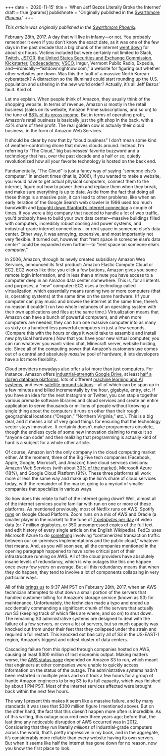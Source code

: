 +++
date = '2020-11-15'
title = 'When Jeff Bezos Literally Broke the Internet'
draft = true
[params]
publishnote = "Originally published in the [Swarthmore _Phoenix_](https://swarthmorephoenix.com/2020/11/15/when-jeff-bezos-literally-broke-the-internet/)"
+++

_This article was originally published in the [Swarthmore _Phoenix_](https://swarthmorephoenix.com/2020/11/15/when-jeff-bezos-literally-broke-the-internet/)._

February 28th, 2017. A day that will live in infamy—or not. You probably remember it even if you don’t know the exact date, as it was one of the few days in the past decade that a big chunk of the internet [went down](https://venturebeat.com/2017/02/28/aws-is-investigating-s3-issues-affecting-quora-slack-trello/) for about six hours. Victims included but were certainly not limited to Slack, [Twitch](https://www.twitch.tv/), [JSTOR](https://www.jstor.org/), [the United States Securities and Exchange Commission](https://www.sec.gov/), [Kickstarter](https://www.kickstarter.com/), [Codeacademy](https://www.codecademy.com/), [VSCO](https://vsco.co/), Imgur, Vermont Public Radio, Expedia, and—ironically—“isitdownrightnow.com,” a website for figuring out whether other websites are down. Was this the fault of a massive North Korean cyberattack? A distraction so the Illuminati could start rounding up the U.S. population and ushering in the new world order? Actually, it’s all Jeff Bezos’ fault. Kind of.

Let me explain. When people think of Amazon, they usually think of the shopping website. In terms of revenue, Amazon *is* mostly in the retail business (sales on its website, Amazon Prime subscriptions, and so on) to the tune of [88% of its gross income](https://www.investopedia.com/how-amazon-makes-money-4587523). But in terms of operating profit, Amazon’s retail business is basically just the gift shop in the back, with a 42% share of their profit. The real golden cow is actually their cloud business, in the form of Amazon Web Services. 

It should be clear by now that by “cloud business” I don’t mean some kind of weather-controlling drone that moves clouds around. Instead, I’m referring to “The Cloud,” big businesses’ favorite buzzword and a technology that has, over the past decade and a half or so, quietly revolutionized how all your favorite technology is hosted on the back end. 

Fundamentally, “The Cloud” is just a fancy way of saying “someone else’s computer.” In ancient times (that is, 2006), if you wanted to make a website, you would have to get actual physical computers, connect them to the internet, figure out how to power them and replace them when they break, and make sure everything is up to date. Aside from the fact that doing all these things is a massive pain, it can lead to other problems, like when an early iteration of the Google Search web crawler in 1996 used too much bandwidth and [brought down Stanford’s internet connection](https://www.sebomarketing.com/brief-history-google/) a couple of times. If you were a big company that needed to handle a lot of web traffic, you’d probably have to build your own data center—massive buildings filled with computers, incredibly robust cooling and power systems, and industrial-grade internet connections—or rent space in someone else’s data center. Either way, it was annoying, expensive, and most importantly not very flexible. It turned out, however, that “rent space in someone else’s data center” could be expanded even further—to “rent space on someone else’s *computer*.”

In 2006, Amazon, through its newly created subsidiary Amazon Web Services, announced its first product: Amazon Elastic Compute Cloud or EC2. EC2 works like this: you click a few buttons, Amazon gives you some remote login information, and in less than a minute you have access to a computer deep in an Amazon data center somewhere. This is, for all intents and purposes, a “new” computer: EC2 uses a technology called virtualization, which essentially means running two or more computers (that is, operating systems) at the same time on the same hardware. (If your computer can play music and browse the internet at the same time, there’s no reason it couldn’t run two whole instances of an operating system with their own applications and files at the same time.) Virtualization means that Amazon can have a bunch of powerful computers, and when more computers are needed, they can turn one massive computer into as many as sixty or a hundred less powerful computers in just a few seconds. (Compare this with the hours or days it would take to assemble and install new physical hardware.) Now that you have your new virtual computer, you can run whatever you want: video chat, Minecraft server, website hosting, etc. Since all of the computing power that Amazon’s customers use comes out of a central and absolutely *massive* pool of hardware, it lets developers have a lot more flexibility.

Cloud providers nowadays also offer a lot more than just computers. For instance, Amazon offers [industrial-strength Google Drive](https://aws.amazon.com/s3/?nc2=h_ql_prod_fs_s3), at least [half a dozen database platforms](https://aws.amazon.com/products/databases/), lots of different [machine learning and AI systems](https://aws.amazon.com/machine-learning/?nc2=h_ql_prod_ml), and even [satellite ground stations](https://aws.amazon.com/ground-station/)—all of which can be spun up in a few minutes and billed incrementally by the hour, gigabyte, entry, etc. If you have an idea for the next Instagram or Twitter, you can staple together various premade software libraries and cloud services and create an entire application to serve thousands or millions of people without knowing a single thing about the computers it runs on other than their rough geographical locations (“Oregon,” “Northern Virginia,” etc.). This is a big deal, and it means a lot of very good things for ensuring that the technology sector stays innovative. It certainly doesn’t make programmers obsolete, though the endless cycle of some new innovation claiming to make it so “anyone can code” and then realizing that programming is actually kind of hard is a subject for a whole other article.

Of course, Amazon isn’t the only company in the cloud computing market either. At the moment, three of the Big Five tech companies (Facebook, Apple, Google, Microsoft, and Amazon) have cloud services divisions: Amazon Web Services (with about [30% of the market](https://www.statista.com/chart/18819/worldwide-market-share-of-leading-cloud-infrastructure-service-providers/)), Microsoft Azure (18%), and Google Cloud Platform (9%). These three platforms all work more or less the same way and make up the lion’s share of cloud services today, with the remainder of the market going to a myriad of smaller companies that specialize in various ways. 

So how does this relate to half of the internet going down? Well, almost all of the internet services you’re familiar with run on one or more of these platforms. As mentioned previously, most of Netflix runs on AWS. Spotify [runs](https://cloud.google.com/blog/products/gcp/spotify-chooses-google-cloud-platform-to-power-data-infrastructure) on Google Cloud Platform. Zoom runs on a mix of AWS and Oracle (a smaller player in the market) to the tune of [7 *petabytes* per day](https://www.reuters.com/article/us-oracle-zoom-video-commn/oracle-wins-cloud-computing-deal-with-zoom-as-video-calls-surge-idUSKCN22A1R9) of video data (or 7 million gigabytes, or 350 uncompressed copies of the full text and edit history of every single article on the English Wikipedia). FedEx uses Microsoft Azure to do [something](https://customers.microsoft.com/en-us/story/fedex-professional-services-office-365-blog) involving “containerized transaction traffic between our on-premises implementations and the public cloud,” whatever that means. And, as you will soon see, all the companies mentioned in the opening paragraph happened to have some critical part of their infrastructure running on AWS. All of the cloud providers have absolutely insane levels of redundancy, which is why outages like this one happen once every few *years* on average. But all this redundancy means that when they do happen, they tend to involve a lot of components collapsing in very particular ways.

All of this [brings us](https://aws.amazon.com/message/41926/) to 9:37 AM PST on February 28th, 2017, when an AWS technician attempted to shut down a small portion of the servers that handled customer billing for Amazon’s storage service (known as S3) for maintenance. Unfortunately, the technician made a typo and ended up accidentally commanding a significant chunk of the servers that actually *run* S3 (keeping track of which files are where, and so on) to shut down. The remaining S3 administrative systems are designed to deal with the failure of a few servers, or even a lot of servers, but so much capacity was knocked out from under their feet that they collapsed under the strain and required a full restart. This knocked out basically all of S3 in the US-EAST-1 region, Amazon’s biggest and oldest cluster of data centers. 

Cascading failure from this rippled through companies hosted on AWS, causing at least $300 million of lost economic output. Making matters worse, the [AWS status page](https://status.aws.amazon.com/) depended on Amazon S3 to run, which meant that engineers at other companies were unable to quickly access information on the status of the outage. The administrative systems hadn’t been restarted in multiple years and so it took a few hours for a group of frantic Amazon engineers to bring S3 to its full capacity, which was finished by about 1 PM PST. Most of the internet services affected were brought back within the next few hours.

The way I present this makes it seem like a massive failure, and by many standards it was (see that $300 million figure I mentioned above). But on the other hand, the fact that this doesn’t happen more often is incredible. As of this writing, this outage occurred over three years ago; before that, the last time any noticeable disruption of AWS occurred was in [2012](https://aws.amazon.com/message/680587/). Considering that they run literally *millions* of industrial-grade computers across the world, that’s pretty impressive in my book, and in the aggregate, it’s considerably more reliable than every website having its own servers. But when it seems like half the internet has gone down for no reason, now you know the first place to look.
